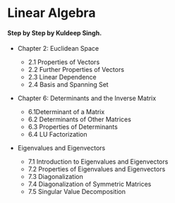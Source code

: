 # Linear Algebra 
<h4>Step by Step by Kuldeep Singh.</h4>

- Chapter 2: Euclidean Space
    - 2.1 Properties of Vectors
    - 2.2 Further Properties of Vectors
    - 2.3 Linear Dependence
    - 2.4 Basis and Spanning Set

- Chapter 6: Determinants and the Inverse Matrix
    - 6.1Determinant of a Matrix
    - 6.2 Determinants of Other Matrices
    - 6.3 Properties of Determinants
    - 6.4 LU Factorization
- Eigenvalues and Eigenvectors
    - 7.1 Introduction to Eigenvalues and Eigenvectors
    - 7.2 Properties of Eigenvalues and Eigenvectors
    - 7.3 Diagonalization
    - 7.4 Diagonalization of Symmetric Matrices
    - 7.5 Singular Value Decomposition
  
   
